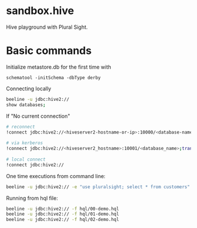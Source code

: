 # sandbox.hive
Hive playground with Plural Sight.

# Basic commands

Initialize metastore.db for the first time with
```
schematool -initSchema -dbType derby
```

Connecting locally
```bash
beeline -u jdbc:hive2://
show databases;
```

If "No current connection"
```bash
# reconnect
!connect jdbc:hive2://<hiveserver2-hostname-or-ip>:10000/<database-name>
		
# via kerberos
!connect jdbc:hive2://<hiveserver2_hostname>:10001/<database_name>;transportMode=http;httpPath=cliservice;principal=<hive_principal>
			
# local connect
!connect jdbc:hive2://
```

One time executions from command line:
```bash
beeline -u jdbc:hive2:// -e "use pluralsight; select * from customers"
```
			
Running from hql file:
```bash
beeline -u jdbc:hive2:// -f hql/00-demo.hql
beeline -u jdbc:hive2:// -f hql/01-demo.hql
beeline -u jdbc:hive2:// -f hql/02-demo.hql
```

